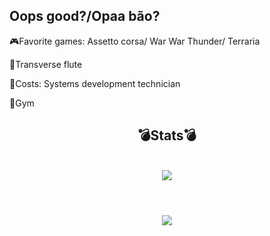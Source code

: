  ## Oops good?/Opaa bão?
 🎮Favorite games: Assetto corsa/ War War Thunder/ Terraria

 🎼Transverse flute


 📖Costs: Systems development technician

 💪Gym
 
 <h2 align="center" >💣Stats💣</h2>
<br>
 <div align="center" >
  <picture>
  <source
    srcset="https://github-readme-stats.vercel.app/api?username=CarlosCerque1ra&show_icons=true&theme=dark"
    media="(prefers-color-scheme: dark)"
  />
  <source
    srcset="https://github-readme-stats.vercel.app/api?username=CarlosCerque1ra&show_icons=true"
    media="(prefers-color-scheme: light), (prefers-color-scheme: no-preference)"
  />
  <img src="https://github-readme-stats.vercel.app/api?username=CarlosCerque1ra&show_icons=true" />
</picture>

</div>
<br>
<h1 align="center">
<img src="https://readme-typing-svg.herokuapp.com/?font=magneto&size=35&center=true&vCenter=true&width=500&height=70&duration=4000&lines=FAKE+NATTY;" />
</h1>

<!--
**CarlosCerque1ra/CarlosCerque1ra** is a ✨ _special_ ✨ repository because its `README.md` (this file) appears on your GitHub profile.

Here are some ideas to get you started:

- 🔭 I’m currently working on ...
- 🌱 I’m currently learning ...
- 👯 I’m looking to collaborate on ...
- 🤔 I’m looking for help with ...
- 💬 Ask me about ...
- 📫 How to reach me: ...
- 😄 Pronouns: ...
- ⚡ Fun fact: ...
-->
